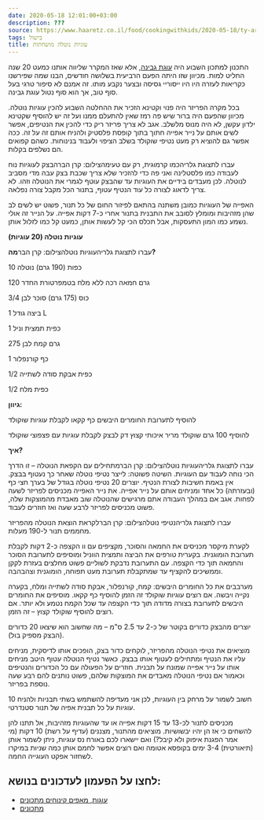 ```yaml
---
date: 2020-05-18 12:01:00+03:00
description: ???
source: https://www.haaretz.co.il/food/cookingwithkids/2020-05-18/ty-article/0000017f-f8ac-d460-afff-fbeefa4c0000
tags: בישול
title: עוגיות נוטלה מושחתות
---
```


התכנון למתכון השבוע היה [עוגת גבינה](/food/10-recipes/2020-05-06/ty-article-magazine/0000017f-deba-db22-a17f-febb1d1d0000), אלא שאז המקרר שליווה אותנו כמעט 20 שנה החליט למות. מכיוון שזו היתה הפעם הרביעית בשלושה חודשים, הבנו שמה שפירשנו כקריאות לעזרה היו היו ייסוריי גסיסה ובצער נקבע מותו. זה אמנם לא סיפור טרגי בעל סוף טוב, אך הוא סוף נטול עוגת גבינה. 

בכל מקרה הפריזר היה פנוי וקטינא הזכיר את ההחלטה השבוע להכין עוגיות נוטלה. מכיוון שהפעם היה ברור שיש פה רמז שאין להתעלם ממנו ועל זה יש להוסיף שקטינא ילדון עקשן, לא היה מנוס מלשלב. אגב לא צריך פריזר ריק כדי להכין את הנטיפים, אפשר לשים אותם על נייר אפייה חתוך בתוך קופסת פלסטיק ולהניח אותם זה על זה. ככה אפשר גם להוציא רק מעט נטיפי שוקולד בשלב הציפוי ולעבוד בנינוחות. כשהם קפואים הם נשלפים בקלות. 

 עברו לתצוגת גלריהכמו קרמוגית, רק עם טעימהצילום: קרן הברהבצק לעוגיות נוח לעבודה כמו פלסטלינה ואני פה כדי להזכיר שלא צריך שכבת בצק עבה מדי מסביב לנוטלה. לכן מעבדים בידיים את העוגיות עד שהבצק עוטף לגמרי את הנוטלה וזהו. לא צריך לדאוג לצורה כל עוד הנטיף עטוף, בתנור הכל מקבל צורה נפלאה. 

האפייה של העוגיות כמובן משתנה בהתאם לפיזור החום של כל תנור, פשוט יש לשים לב שהן מזהיבות ומומלץ לסובב את התבנית בתנור אחרי כ-7 דקות אפייה. על הנייר זה אולי נשמע כמו המון התעסקות, אבל תכלס הכי קל לעשות אותן, כמעט קל כמו לזלול אותן. 

**עוגיות נוטלה (20 עוגיות)** 

 עברו לתצוגת גלריהעוגיות נוטלהצילום: קרן הבר**מה?** 

10 כפות (190 גרם) נוטלה 

120 גרם חמאה רכה ללא מלח בטמפרטורת החדר 

3/4 כוס (175 גרם) סוכר לבן 

1 ביצה גודל L 

1 כפית תמצית וניל 

275 גרם קמח לבן 

1 כף קורנפלור 

1/2 כפית אבקת סודה לשתייה 

1/2 כפית מלח 

**גיוון:** 

להוסיף לתערובת החומרים היבשים כף קקאו לקבלת עוגיות שוקולד 

להוסיף 100 גרם שוקולד מריר איכותי קצוץ דק לבצק לקבלת עוגיות עם פצפוצי שוקולד 

**איך?** 

 עברו לתצוגת גלריהעוגיות נוטלהצילום: קרן הברמתחילים עם הקפאת הנוטלה – זו הדרך הכי נוחה לעבוד עם העוגיות. השיטה פשוטה: לייצר נטיפי נוטלה שאחר כך נעטוף בבצק. אין באמת חשיבות לצורת הנטיף. יוצרים 20 נטיפי נוטלה בגודל של בערך חצי כף (ובעזרתה) כל אחד ומניחים אותם על נייר אפייה. את נייר האפייה מכניסים לפריזר לשעה לפחות. אגב אם במהלך העבודה אתם מרגישים שהנוטלה שוב מאבדת מהמוצקות שלה, פשוט מכניסים לפריזר לרבע שעה ואז חוזרים לעבוד. 

 עברו לתצוגת גלריהנטיפי נוטלהצילום: קרן הברלקראת הוצאת הנוטלה מהפריזר מחממים תנור ל-190 מעלות. 

לקערת מיקסר מכניסים את החמאה והסוכר, מקציפים עם וו הקצפה כ-2 דקות לקבלת תערובת הומוגנית. בקערית טורפים את הביצה ותמצית הווניל ומוסיפים לתערובת הסוכר והחמאה תוך כדי הקצפה. עם התערובת נדבקת לשוליים פשוט מחלצים בעזרת לקקן וממשיכים להקציף עד שמתקבלת תערובת מעט תפוחה, הומוגנית וצהבהבה. 

מערבבים את כל החומרים היבשים: קמח, קורנפלור, אבקת סודה לשתייה ומלח, בקערה נקייה ויבשה. אם רוצים עוגיות שוקולד זה הזמן להוסיף כף קקאו. מוסיפים את החומרים היבשים לתערובת בצורה מדודה תוך כדי הקצפה עד שכל הקמח נטמע ולא יותר. אם רוצים להוסיף שוקולד קצוץ – זה הזמן. 

יוצרים מהבצק כדורים בקוטר של כ-2 עד 2.5 ס"מ – מה שחשוב הוא שיצאו 20 כדורים (הבצק מספיק בול). 

מוציאים את נטיפי הנוטלה מהפריזר, לוקחים כדור בצק, הופכים אותו לדיסקית, מניחים עליו את הנטיף ומתחילים לעטוף אותו בבצק. כאשר נטיף הנוטלה עטוף היטב מניחים אותו על נייר אפייה שמונח על תבנית. חוזרים על הפעולה עם כל הכדורים והנטיפים וכאמור אם נטיפי הנוטלה מאבדים את המוצקות שלהם, פשוט נותנים להם רבע שעה נוספת בפריזר. 

חשוב לשמור על מרחק בין העוגיות, לכן אני מעדיפה להשתמש בשתי תבניות ולהניח 10 עוגיות על כל תבנית אפיה של תנור סטנדרטי. 

מכניסים לתנור לכ-13 עד 15 דקות אפייה או עד שהעוגיות מזהיבות, אל תתנו להן להשחים כי אז הן יהיו יבשושיות. מוציאים מהתנור, מצננים (עדיף על רשת) 10 דקות (מי אמר הפגנת איפוק ולא קיבל?) ואם יישארו לכם באורח נס עוגיות, ניתן לשמור אותן (תיאורטית) 3-4 ימים בקופסא אטומה ואם רוצים אפשר לחמם אותן כמה שניות במיקרו לשחזור אפקט העוגייה החמה.

לחצו על הפעמון לעדכונים בנושא:
------------------------------

* [עוגות, מאפים קינוחים מתכונים](/ty-tag/cakes-0000017f-da2a-d938-a17f-fe2a21fc0000)
* [מתכונים](/ty-tag/recipes-0000017f-da28-dea8-a77f-de6a4ba50000)